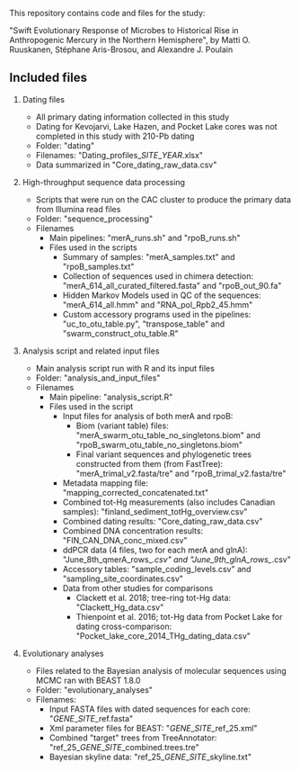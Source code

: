 This repository contains code and files for the study:

"Swift Evolutionary Response of Microbes to Historical Rise in Anthropogenic Mercury in the Northern Hemisphere",
by Matti O. Ruuskanen, Stéphane Aris-Brosou, and Alexandre J. Poulain

## Included files

1. Dating files
	- All primary dating information collected in this study
	- Dating for Kevojarvi, Lake Hazen, and Pocket Lake cores was not completed in this study with 210-Pb dating
	- Folder: "dating"
	- Filenames: "Dating_profiles_*SITE*_*YEAR*.xlsx"
	- Data summarized in "Core_dating_raw_data.csv"

3. High-throughput sequence data processing
	- Scripts that were run on the CAC cluster to produce the primary data from Illumina read files
	- Folder: "sequence_processing"
	- Filenames 
		- Main pipelines: "merA_runs.sh" and "rpoB_runs.sh"
		- Files used in the scripts 
			- Summary of samples: "merA_samples.txt" and "rpoB_samples.txt"
			- Collection of sequences used in chimera detection: "merA_614_all_curated_filtered.fasta" and "rpoB_out_90.fa"
			- Hidden Markov Models used in QC of the sequences: "merA_614_all.hmm" and "RNA_pol_Rpb2_45.hmm"
			- Custom accessory programs used in the pipelines: "uc_to_otu_table.py", "transpose_table" and "swarm_construct_otu_table.R"

4. Analysis script and related input files
	- Main analysis script run with R and its input files
	- Folder: "analysis_and_input_files"
	- Filenames
		- Main pipeline: "analysis_script.R"
		- Files used in the script
			- Input files for analysis of both merA and rpoB:
				- Biom (variant table) files: "merA_swarm_otu_table_no_singletons.biom" and "rpoB_swarm_otu_table_no_singletons.biom"
				- Final variant sequences and phylogenetic trees constructed from them (from FastTree): "merA_trimal_v2.fasta/tre" and "rpoB_trimal_v2.fasta/tre"
			- Metadata mapping file: "mapping_corrected_concatenated.txt"
			- Combined tot-Hg measurements (also includes Canadian samples): "finland_sediment_totHg_overview.csv"
			- Combined dating results: "Core_dating_raw_data.csv"
			- Combined DNA concentration results: "FIN_CAN_DNA_conc_mixed.csv"
			- ddPCR data (4 files, two for each merA and glnA): "June_8th_qmerA_rows_*.csv" and "June_9th_glnA_rows_*.csv"
			- Accessory tables: "sample_coding_levels.csv" and "sampling_site_coordinates.csv"
			- Data from other studies for comparisons
				- Clackett et al. 2018; tree-ring tot-Hg data: "Clackett_Hg_data.csv"
				- Thienpoint et al. 2016; tot-Hg data from Pocket Lake for dating cross-comparison: "Pocket_lake_core_2014_THg_dating_data.csv"

5. Evolutionary analyses
	- Files related to the Bayesian analysis of molecular sequences using MCMC ran with BEAST 1.8.0
	- Folder: "evolutionary_analyses"
	- Filenames:
		- Input FASTA files with dated sequences for each core: "*GENE*_*SITE*_ref.fasta"
		- Xml parameter files for BEAST: "*GENE*_*SITE*_ref_25.xml"
		- Combined "target" trees from TreeAnnotator: "ref_25_*GENE*_*SITE*_combined.trees.tre"
		- Bayesian skyline data: "ref_25_*GENE*_*SITE*_skyline.txt"